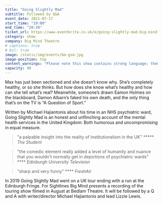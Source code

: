 ```yaml
---
title: "Going Slightly Mad"
subtitle: Followed by Q&A 
event_date: 2021-07-17
start_time: "19:00"
end_time: "20:30"
ticket_url: https://www.eventbrite.co.uk/e/going-slightly-mad-big-mind-theatre-tickets-161677400457
category: show
company: Big Mind Theatre
# captions: true 
# bsl: true 
image: /static/img/events/bm-gsm.jpg
image-position: top
content_warnings: "Please note this show contains strong language; themes and discussions of mental health; references to drug use; and partial nudity."
capacity: 90
---
```


Max has just been sectioned and she doesn’t know why. She’s completely healthy, or so she thinks. But how does she know what’s healthy and how can she tell what’s real? Meanwhile, someone’s drawn Eamon Holmes on the blackboard, Damon Albarn’s faked his own death, and the only thing that’s on the TV is “A Question of Sport.”

Written by Michael Hajiantonis about his time in an NHS psychiatric ward, Going Slightly Mad is an honest and unflinching account of the mental health services in the United Kingdom: Both humorous and uncompromising in equal measure.


> "a palpable insight into the reality of institutionalism in the UK" ***** _The Student_

> "the comedic element really added a level of humanity and nuance that you wouldn't normally get in depictions of psychiatric wards" \*\*\*\* _Edinburgh University Television_

> "sharp and very funny" \*\*\*\* _FreshAir_

In 2019 Going Slightly Mad went on a UK tour ending with a run at the Edinburgh Fringe. For Sightlines Big Mind presents a recording of the touring show filmed in August at Bedlam Theatre. It will be followed by a Q and A with writer/director Michael Hajiantonis and lead Lizzie Lewis.